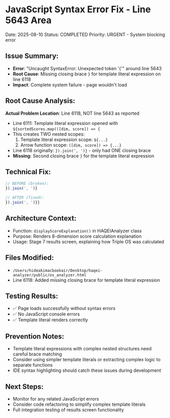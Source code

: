 # JavaScript Syntax Error Fix - Line 5643 Area
Date: 2025-08-10
Status: COMPLETED
Priority: URGENT - System blocking error

## Issue Summary:
- **Error**: "Uncaught SyntaxError: Unexpected token '{'" around line 5643
- **Root Cause**: Missing closing brace `}` for template literal expression on line 6118
- **Impact**: Complete system failure - page wouldn't load

## Root Cause Analysis:
**Actual Problem Location**: Line 6118, NOT line 5643 as reported
- Line 6111: Template literal expression opened with `${sortedScores.map(([dim, score]) => {`
- This creates TWO nested scopes:
  1. Template literal expression scope: `${...}`  
  2. Arrow function scope: `([dim, score]) => {...}`
- Line 6118 originally: `}).join(', ')}` - only had ONE closing brace
- **Missing**: Second closing brace `}` for the template literal expression

## Technical Fix:
```javascript
// BEFORE (broken):
}).join(', ')}

// AFTER (fixed):  
}).join(', ')}}
```

## Architecture Context:
- Function: `displayScoreExplanation()` in HAQEIAnalyzer class
- Purpose: Renders 8-dimension score calculation explanation
- Usage: Stage 7 results screen, explaining how Triple OS was calculated

## Files Modified:
- `/Users/hideakimacbookair/Desktop/haqei-analyzer/public/os_analyzer.html`
- Line 6118: Added missing closing brace for template literal expression

## Testing Results:
- ✅ Page loads successfully without syntax errors
- ✅ No JavaScript console errors
- ✅ Template literal renders correctly

## Prevention Notes:
- Template literal expressions with complex nested structures need careful brace matching
- Consider using simpler template literals or extracting complex logic to separate functions
- IDE syntax highlighting should catch these issues during development

## Next Steps:
- Monitor for any related JavaScript errors
- Consider code refactoring to simplify complex template literals
- Full integration testing of results screen functionality
